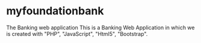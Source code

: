 # myfoundationbank
The Banking web application
This is a Banking Web Application in which we is created with "PHP", "JavaScript", "Html5", "Bootstrap".
